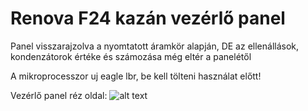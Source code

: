 # Renova F24 kazán vezérlő panel

Panel visszarajzolva a nyomtatott áramkör alapján, DE
az ellenállások, kondenzátorok értéke és számozása még eltér a panelétől

A mikroprocesszor uj eagle lbr, be kell tölteni használat előtt!

Vezérlő panel réz oldal:
![alt text](https://github.com/triton-dev/kazan/blob/master/pcb/pcb-oldal.jpg "Vezérlő panel nyák oldalról")

